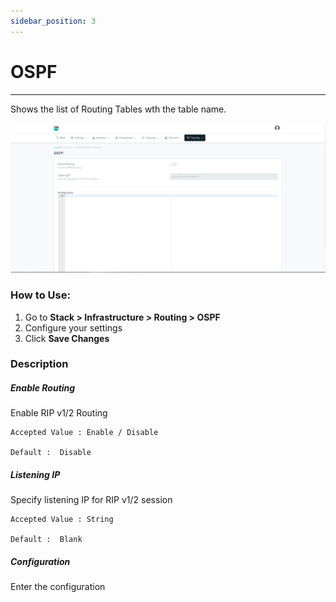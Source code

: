 ```yaml
---
sidebar_position: 3
---
```


# OSPF

---

Shows the list of Routing Tables wth the table name.

![Routing Tables](/img/platform/v8/docs/rouospf.png)

### How to Use:

1. Go to **Stack > Infrastructure  > Routing > OSPF**
2. Configure your settings
3. Click **Save Changes**

### Description

##### Enable Routing

Enable RIP v1/2 Routing

    Accepted Value : Enable / Disable

    Default :  Disable

##### Listening IP

Specify listening IP for RIP v1/2 session

    Accepted Value : String

    Default :  Blank

##### Configuration

Enter the configuration
